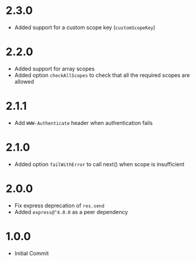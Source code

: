 # 2.3.0

- Added support for a custom scope key (`customScopeKey`)

# 2.2.0

- Added support for array scopes
- Added option `checkAllScopes` to check that all the required scopes are allowed

# 2.1.1

- Add `WWW-Authenticate` header when authentication fails

# 2.1.0

- Added option `failWithError` to call next() when scope is insufficient

# 2.0.0

- Fix express deprecation of `res.send`
- Added `express@^4.0.0` as a peer dependency

# 1.0.0

- Initial Commit
